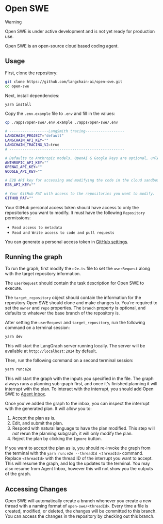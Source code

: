 # Open SWE

> [!WARNING]
> Open SWE is under active development and is not yet ready for production use.

Open SWE is an open-source cloud based coding agent.

## Usage

First, clone the repository:

```bash
git clone https://github.com/langchain-ai/open-swe.git
cd open-swe
```

Next, install dependencies:

```bash
yarn install
```

Copy the `.env.example` file to `.env` and fill in the values:

```bash
cp ./apps/open-swe/.env.example ./apps/open-swe/.env
```

```bash
# ------------------LangSmith tracing------------------
LANGCHAIN_PROJECT="default"
LANGCHAIN_API_KEY=""
LANGCHAIN_TRACING_V2=true
# -----------------------------------------------------

# Defaults to Anthropic models, OpenAI & Google keys are optional, unless using those models
ANTHROPIC_API_KEY=""
OPENAI_API_KEY=""
GOOGLE_API_KEY=""

# E2B API key for accessing and modifying the code in the cloud sandbox.
E2B_API_KEY=""

# Your GitHub PAT with access to the repositories you want to modify.
GITHUB_PAT=""

```

Your GitHub personal access token should have access to only the repositories you want to modify. It must have the following `Repository` permissions:

- `Read access to metadata`
- `Read and Write access to code and pull requests`

You can generate a personal access token in [GitHub settings](https://github.com/settings/personal-access-tokens).

## Running the graph

To run the graph, first modify the `e2e.ts` file to set the `userRequest` along with the target repository information.

The `userRequest` should contain the task description for Open SWE to execute.

The `target_repository` object should contain the information for the repository Open SWE should clone and make changes to. You're required to set the `owner` and `repo` properties. The `branch` property is optional, and defaults to whatever the base branch of the repository is.

After setting the `userRequest` and `target_repository`, run the following command on a terminal session:

```bash
yarn dev
```

This will start the LangGraph server running locally. The server will be available at `http://localhost:2024` by default.

Then, run the following command on a second terminal session:

```bash
yarn run:e2e
```

This will start the graph with the inputs you specified in the file. The graph always runs a planning sub-graph first, and once it's finished planning it will interrupt with the plan. To interact with the interrupt, you should add Open SWE to [Agent Inbox](https://dev.agentinbox.ai).

Once you've added the graph to the inbox, you can inspect the interrupt with the generated plan. It will allow you to:

1. Accept the plan as is.
2. Edit, and submit the plan.
3. Respond with natural language to have the plan modified. This step will _not_ rerun the planning subgraph, it will only modify the plan.
4. Reject the plan by clicking the `Ignore` button.

If you want to accept the plan as is, you should re-invoke the graph from the terminal with the `yarn run:e2e --threadId <threadId>` command. Replace `<threadId>` with the thread ID of the interrupt you want to accept. This will resume the graph, and log the updates to the terminal. You may also resume from Agent Inbox, however this will not show you the outputs of the graph.

## Accessing Changes

Open SWE will automatically create a branch whenever you create a new thread with a naming format of `open-swe/<threadId>`. Every time a file is created, modified, or deleted, the changes will be committed to this branch. You can access the changes in the repository by checking out this branch.

